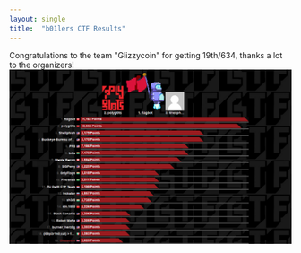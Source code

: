 ```yaml
---
layout: single
title:  "b01lers CTF Results"
---
```

Congratulations to the team "Glizzycoin" for getting 19th/634, thanks a lot to the organizers!
![NahamCon results](/assets/images/posts/b01lers_2021.png)
